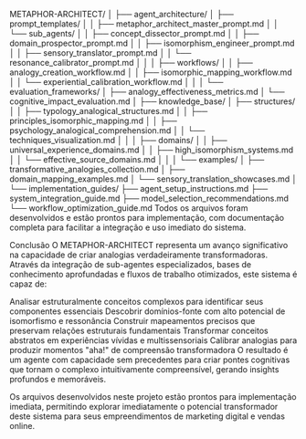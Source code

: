 METAPHOR-ARCHITECT/
│
├── agent_architecture/
│   ├── prompt_templates/
│   │   ├── metaphor_architect_master_prompt.md
│   │   └── sub_agents/
│   │       ├── concept_dissector_prompt.md
│   │       ├── domain_prospector_prompt.md
│   │       ├── isomorphism_engineer_prompt.md
│   │       ├── sensory_translator_prompt.md
│   │       └── resonance_calibrator_prompt.md
│   │
│   ├── workflows/
│   │   ├── analogy_creation_workflow.md
│   │   ├── isomorphic_mapping_workflow.md
│   │   └── experiential_calibration_workflow.md
│   │
│   └── evaluation_frameworks/
│       ├── analogy_effectiveness_metrics.md
│       └── cognitive_impact_evaluation.md
│
├── knowledge_base/
│   ├── structures/
│   │   ├── typology_analogical_structures.md
│   │   ├── principles_isomorphic_mapping.md
│   │   ├── psychology_analogical_comprehension.md
│   │   └── techniques_visualization.md
│   │
│   ├── domains/
│   │   ├── universal_experience_domains.md
│   │   ├── high_isomorphism_systems.md
│   │   └── effective_source_domains.md
│   │
│   └── examples/
│       ├── transformative_analogies_collection.md
│       ├── domain_mapping_examples.md
│       └── sensory_translation_showcases.md
│
└── implementation_guides/
    ├── agent_setup_instructions.md
    ├── system_integration_guide.md
    ├── model_selection_recommendations.md
    └── workflow_optimization_guide.md
Todos os arquivos foram desenvolvidos e estão prontos para implementação, com documentação completa para facilitar a integração e uso imediato do sistema.

Conclusão
O METAPHOR-ARCHITECT representa um avanço significativo na capacidade de criar analogias verdadeiramente transformadoras. Através da integração de sub-agentes especializados, bases de conhecimento aprofundadas e fluxos de trabalho otimizados, este sistema é capaz de:

Analisar estruturalmente conceitos complexos para identificar seus componentes essenciais
Descobrir domínios-fonte com alto potencial de isomorfismo e ressonância
Construir mapeamentos precisos que preservam relações estruturais fundamentais
Transformar conceitos abstratos em experiências vívidas e multissensoriais
Calibrar analogias para produzir momentos "aha!" de compreensão transformadora
O resultado é um agente com capacidade sem precedentes para criar pontes cognitivas que tornam o complexo intuitivamente compreensível, gerando insights profundos e memoráveis.

Os arquivos desenvolvidos neste projeto estão prontos para implementação imediata, permitindo explorar imediatamente o potencial transformador deste sistema para seus empreendimentos de marketing digital e vendas online.

